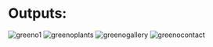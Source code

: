 # Outputs:

![greeno1](https://user-images.githubusercontent.com/77727169/112107446-f5513680-8bd4-11eb-9ffb-7e38337e6134.JPG)
![greenoplants](https://user-images.githubusercontent.com/77727169/112107520-0e59e780-8bd5-11eb-91bd-7bc0e8404ca1.JPG)
![greenogallery](https://user-images.githubusercontent.com/77727169/112107539-1580f580-8bd5-11eb-8296-74fba1fed270.JPG)
![greenocontact](https://user-images.githubusercontent.com/77727169/112108344-15352a00-8bd6-11eb-9b3a-9ead061fdcda.JPG)



